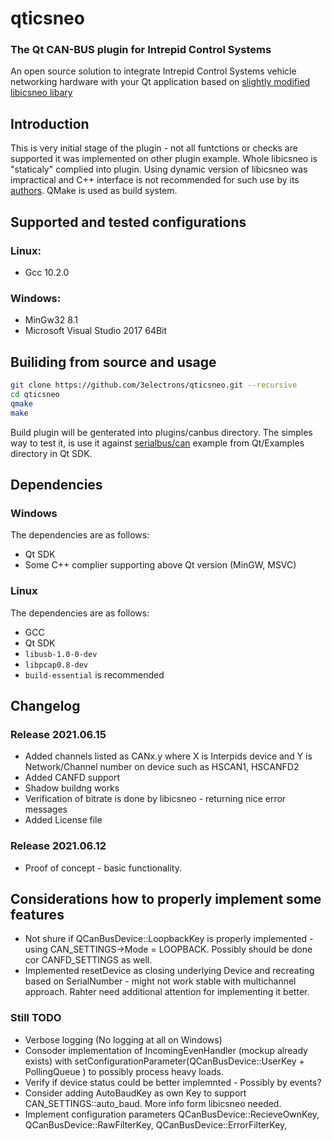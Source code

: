 # qticsneo
### The Qt CAN-BUS plugin for Intrepid Control Systems 
An open source solution to integrate Intrepid Control Systems vehicle networking hardware with your Qt application based on [slightly modified libicsneo libary](https://github.com/3electrons/libicsneo)

## Introduction 
This is very initial stage of the plugin - not all funtctions or checks are supported it was implemented on other plugin example. 
Whole libicsneo is "staticaly" complied into plugin. Using dynamic version of libicsneo was impractical and C++ interface is not recommended for such use by its [authors](https://github.com/3electrons/libicsneo#dll--so--dylib-releases-dynamic-linking). 
QMake is used as build system. 

## Supported and tested configurations 
### Linux:
- Gcc 10.2.0 
### Windows:
- MinGw32 8.1
- Microsoft Visual Studio 2017 64Bit

## Builiding from source and usage
``` bash
git clone https://github.com/3electrons/qticsneo.git --recursive
cd qticsneo 
qmake  
make 
```
Build plugin will be genterated into plugins/canbus directory. 
The simples way to test it, is use it against [serialbus/can](https://doc.qt.io/qt-5/qtserialbus-can-example.html) example from Qt/Examples directory in Qt SDK. 

## Dependencies 
### Windows
The dependencies are as follows:
- Qt SDK
- Some C++ complier supporting above Qt version (MinGW, MSVC) 

### Linux
The dependencies are as follows:
 - GCC
 - Qt SDK 
 - `libusb-1.0-0-dev`
 - `libpcap0.8-dev`
 - `build-essential` is recommended

## Changelog 
### Release 2021.06.15 
- Added channels listed as CANx.y where X is Interpids device and Y is Network/Channel number on device such as HSCAN1, HSCANFD2 
- Added CANFD support 
- Shadow buildng works 
- Verification of bitrate is done by libicsneo - returning nice error messages 
- Added License file

### Release 2021.06.12 
- Proof of concept - basic functionality. 


## Considerations how to properly implement some features 
- Not shure if QCanBusDevice::LoopbackKey is properly implemented - using CAN_SETTINGS->Mode = LOOPBACK. Possibly should be done cor CANFD_SETTINGS as well. 
- Implemented resetDevice as closing underlying Device and recreating based on SerialNumber - might not work stable with multichannel approach. Rahter need additional attention for implementing it better. 

### Still TODO
- Verbose logging (No logging at all on Windows)
- Consoder implementation of IncomingEvenHandler (mockup already exists) with setConfigurationParameter(QCanBusDevice::UserKey + PollingQueue ) to possibly process heavy loads. 
- Verify if device status could be better implemnted - Possibly by events? 
- Consider adding AutoBaudKey as own Key to support CAN_SETTINGS::auto_baud. More info form libicsneo needed. 
- Implement configuration parameters QCanBusDevice::RecieveOwnKey, QCanBusDevice::RawFilterKey, QCanBusDevice::ErrorFilterKey, 
